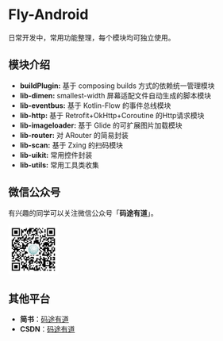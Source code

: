 # Fly-Android

日常开发中，常用功能整理，每个模块均可独立使用。

## 模块介绍
- **buildPlugin:** 基于 composing builds 方式的依赖统一管理模块
- **lib-dimen:** smallest-width 屏幕适配文件自动生成的脚本模块
- **lib-eventbus:** 基于 Kotlin-Flow 的事件总线模块
- **lib-http:** 基于 Retrofit+OkHttp+Coroutine 的Http请求模块
- **lib-imageloader:** 基于 Glide 的可扩展图片加载模块
- **lib-router:** 对 ARouter 的简易封装
- **lib-scan:** 基于 Zxing 的扫码模块
- **lib-uikit:** 常用控件封装
- **lib-utils:** 常用工具类收集

## 微信公众号
有兴趣的同学可以关注微信公众号「**码途有道**」。
<div>
<img src="wxgzh-qrcode.jpg" width="20%">
</div>

## 其他平台
- **简书**：[码途有道](https://www.jianshu.com/u/fe3e28b3a55d)
- **CSDN**：[码途有道](https://blog.csdn.net/liyi1009365545?spm=1010.2135.3001.5343)




